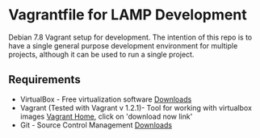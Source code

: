 # Vagrantfile for LAMP Development

Debian 7.8 Vagrant setup for development. The intention of this repo is to have a single general purpose development environment for multiple projects, although it can be used to run a single project.

## Requirements

* VirtualBox - Free virtualization software [Downloads](https://www.virtualbox.org/wiki/Downloads)
* Vagrant (Tested with Vagrant v 1.2.1)- Tool for working with virtualbox images [Vagrant Home](https://www.vagrantup.com), click on 'download now link'
* Git - Source Control Management [Downloads](http://git-scm.com/downloads)
